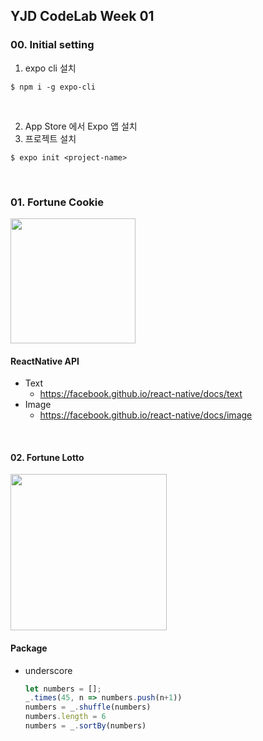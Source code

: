 ## YJD CodeLab Week 01

### 00. Initial setting

1. expo cli 설치

```
$ npm i -g expo-cli
```

<br>

2. App Store 에서 Expo 앱 설치
3. 프로젝트 설치

```
$ expo init <project-name>
```

<br>

### 01. Fortune Cookie

<img src='https://user-images.githubusercontent.com/13485924/69348122-00324900-0cb9-11ea-9e6d-9ceaf86ae183.PNG' width=200px>

#### ReactNative API

- Text
  - <https://facebook.github.io/react-native/docs/text>
- Image
  - <https://facebook.github.io/react-native/docs/image>

<br>

#### 02. Fortune Lotto

<img src='https://user-images.githubusercontent.com/13485924/69348121-00324900-0cb9-11ea-8ca7-2068c270b0c2.PNG' width=250px />

#### Package

- underscore

  ```js
  let numbers = [];
  _.times(45, n => numbers.push(n+1))
  numbers = _.shuffle(numbers)
  numbers.length = 6
  numbers = _.sortBy(numbers)
  ```

